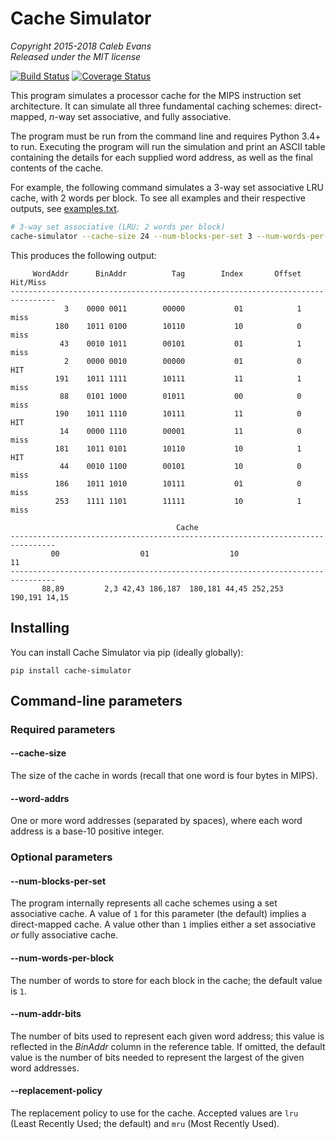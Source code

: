 # Cache Simulator

*Copyright 2015-2018 Caleb Evans*  
*Released under the MIT license*

[![Build Status](https://travis-ci.com/caleb531/cache-simulator.svg?branch=master)](https://travis-ci.com/caleb531/cache-simulator)
[![Coverage Status](https://coveralls.io/repos/caleb531/cache-simulator/badge.svg?branch=master)](https://coveralls.io/r/caleb531/cache-simulator?branch=master)

This program simulates a processor cache for the MIPS instruction set
architecture. It can simulate all three fundamental caching schemes:
direct-mapped, *n*-way set associative, and fully associative.

The program must be run from the command line and requires Python 3.4+ to run.
Executing the program will run the simulation and print an ASCII table
containing the details for each supplied word address, as well as the final
contents of the cache.

For example, the following command simulates a 3-way set associative LRU cache,
with 2 words per block. To see all examples and their respective outputs, see
[examples.txt](examples.txt).

```sh
# 3-way set associative (LRU; 2 words per block)
cache-simulator --cache-size 24 --num-blocks-per-set 3 --num-words-per-block 2 --word-addrs 3 180 43 2 191 88 190 14 181 44 186 253
```

This produces the following output:

```
     WordAddr      BinAddr          Tag        Index       Offset     Hit/Miss
--------------------------------------------------------------------------------
            3    0000 0011        00000           01            1         miss
          180    1011 0100        10110           10            0         miss
           43    0010 1011        00101           01            1         miss
            2    0000 0010        00000           01            0          HIT
          191    1011 1111        10111           11            1         miss
           88    0101 1000        01011           00            0         miss
          190    1011 1110        10111           11            0          HIT
           14    0000 1110        00001           11            0         miss
          181    1011 0101        10110           10            1          HIT
           44    0010 1100        00101           10            0         miss
          186    1011 1010        10111           01            0         miss
          253    1111 1101        11111           10            1         miss

                                     Cache
--------------------------------------------------------------------------------
         00                  01                  10                  11
--------------------------------------------------------------------------------
       88,89         2,3 42,43 186,187  180,181 44,45 252,253   190,191 14,15
```

## Installing

You can install Cache Simulator via pip (ideally globally):

```
pip install cache-simulator
```

## Command-line parameters

### Required parameters

#### --cache-size

The size of the cache in words (recall that one word is four bytes in MIPS).

#### --word-addrs

One or more word addresses (separated by spaces), where each word address is a
base-10 positive integer.

### Optional parameters

#### --num-blocks-per-set

The program internally represents all cache schemes using a set associative
cache. A value of `1` for this parameter (the default) implies a direct-mapped
cache. A value other than `1` implies either a set associative *or* fully
associative cache.

#### --num-words-per-block

The number of words to store for each block in the cache; the default value is `1`.

#### --num-addr-bits

The number of bits used to represent each given word address; this value is
reflected in the *BinAddr* column in the reference table. If omitted, the
default value is the number of bits needed to represent the largest of the given
word addresses.

#### --replacement-policy

The replacement policy to use for the cache. Accepted values are `lru` (Least
Recently Used; the default) and `mru` (Most Recently Used).
